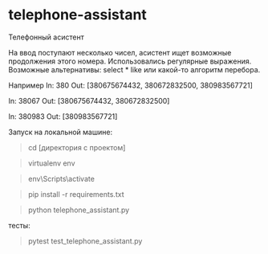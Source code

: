 # telephone-assistant

Телефонный асистент

На ввод поступают несколько чисел, асистент ищет возможные продолжения этого номера.
Использовались регулярные выражения. Возможные альтернативы: select * like или какой-то алгоритм перебора.

Например
In: 380 
Out: [380675674432, 380672832500, 380983567721]

In: 38067 
Out: [380675674432, 380672832500]

In: 380983 
Out: [380983567721]

Запуск на локальной машине:

>cd [директория с проектом]

>virtualenv env

>env\Scripts\activate

>pip install -r requirements.txt

>python telephone_assistant.py

тесты:
>pytest test_telephone_assistant.py
